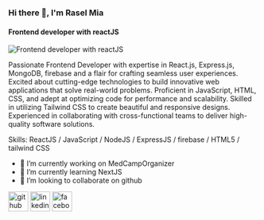 ### Hi there 👋, I'm Rasel Mia
#### Frontend developer with reactJS
![Frontend developer with reactJS](https://media.licdn.com/dms/image/D5616AQFV-kdU3ejDQQ/profile-displaybackgroundimage-shrink_350_1400/0/1714712036901?e=1724284800&v=beta&t=_A5PxWNJdML9iJOkxuRFFOm-Umlds5EPZsUMWPQ9x2s)

Passionate Frontend Developer with expertise in React.js, Express.js, MongoDB, firebase and a flair for crafting seamless user
experiences. Excited about cutting-edge technologies to build innovative web applications that solve real-world problems. Proficient in
JavaScript, HTML, CSS, and adept at optimizing code for performance and scalability. Skilled in utilizing Tailwind CSS to create
beautiful and responsive designs. Experienced in collaborating with cross-functional teams to deliver high-quality software solutions.

Skills: ReactJS / JavaScript / NodeJS / ExpressJS / firebase / HTML5 / tailwind CSS 

- 🔭 I’m currently working on MedCampOrganizer 
- 🌱 I’m currently learning NextJS 
- 👯 I’m looking to collaborate on github 


[<img src='https://cdn.jsdelivr.net/npm/simple-icons@3.0.1/icons/github.svg' alt='github' height='40'>](https://github.com/rar34)  [<img src='https://cdn.jsdelivr.net/npm/simple-icons@3.0.1/icons/linkedin.svg' alt='linkedin' height='40'>](https://www.linkedin.com/in/erar34/)  [<img src='https://cdn.jsdelivr.net/npm/simple-icons@3.0.1/icons/facebook.svg' alt='facebook' height='40'>](https://www.facebook.com/erar34)  

